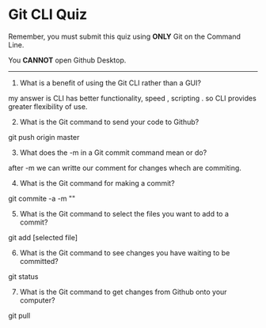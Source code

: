# Git CLI Quiz

Remember, you must submit this quiz using __ONLY__ Git on the Command Line.

You __CANNOT__ open Github Desktop.

---

1. What is a benefit of using the Git CLI rather than a GUI?

<!-- Write your answer here -->
my answer is
CLI has better functionality, speed , scripting . so CLI provides greater flexibility of use. 

2. What is the Git command to send your code to Github?

<!-- Write your answer here -->
git push origin master

3. What does the -m in a Git commit command mean or do?

<!-- Write your answer here -->
after -m we can writte our comment for  changes whech are commiting.


4. What is the Git command for making a commit?

<!-- Write your answer here -->
git commite -a -m ""


5. What is the Git command to select the files you want to add to a commit?

<!-- Write your answer here -->
 git add [selected file]


6. What is the Git command to see changes you have waiting to be committed?

<!-- Write your answer here -->
git status



7. What is the Git command to get changes from Github onto your computer?

<!-- Write your answer here -->
 git pull